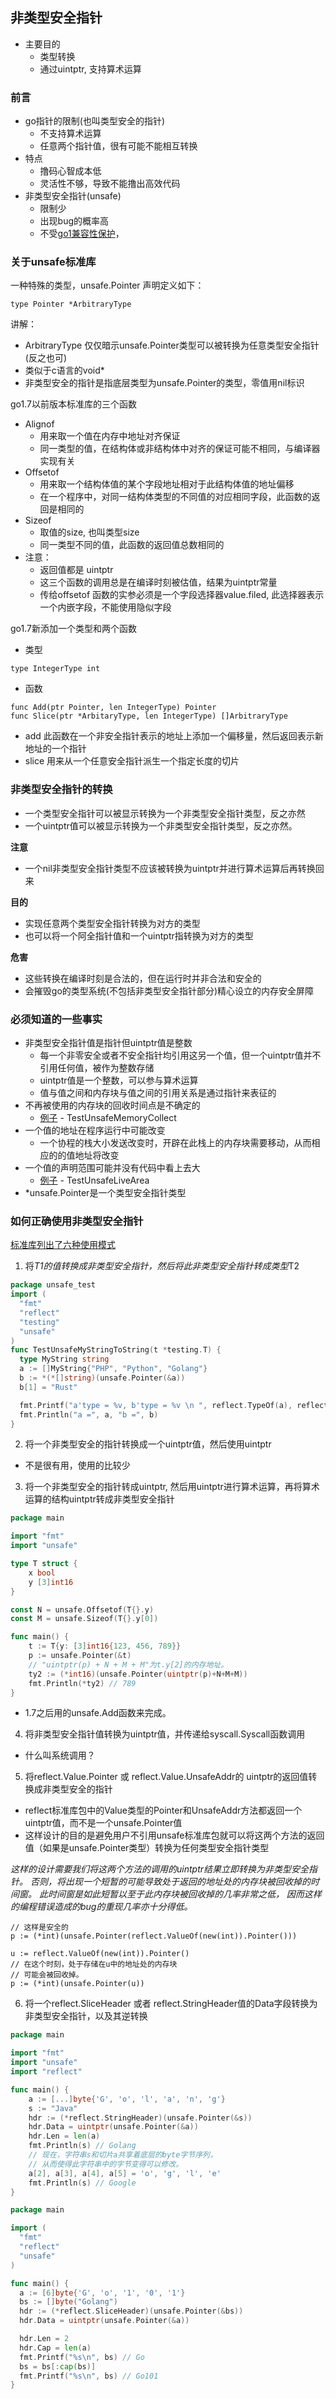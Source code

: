 ## 非类型安全指针
- 主要目的
  - 类型转换
  - 通过uintptr, 支持算术运算

### 前言
- go指针的限制(也叫类型安全的指针)
    - 不支持算术运算
    - 任意两个指针值，很有可能不能相互转换
- 特点
    - 撸码心智成本低
    - 灵活性不够，导致不能撸出高效代码
- 非类型安全指针(unsafe)
    - 限制少
    - 出现bug的概率高
    - 不受[go1兼容性保护](https://golang.google.cn/doc/go1compat)，

### 关于unsafe标准库
一种特殊的类型，unsafe.Pointer 声明定义如下：
```
type Pointer *ArbitraryType
```
讲解：
- ArbitraryType 仅仅暗示unsafe.Pointer类型可以被转换为任意类型安全指针(反之也可)
- 类似于c语言的void*
- 非类型安全的指针是指底层类型为unsafe.Pointer的类型，零值用nil标识

go1.7以前版本标准库的三个函数
- Alignof
    - 用来取一个值在内存中地址对齐保证
    - 同一类型的值，在结构体或非结构体中对齐的保证可能不相同，与编译器实现有关
- Offsetof
    - 用来取一个结构体值的某个字段地址相对于此结构体值的地址偏移
    - 在一个程序中，对同一结构体类型的不同值的对应相同字段，此函数的返回是相同的
- Sizeof
    - 取值的size, 也叫类型size
    - 同一类型不同的值，此函数的返回值总数相同的
- 注意：
    - 返回值都是 uintptr
    - 这三个函数的调用总是在编译时刻被估值，结果为uintptr常量
    - 传给offsetof 函数的实参必须是一个字段选择器value.filed, 此选择器表示一个内嵌字段，不能使用隐似字段
  
go1.7新添加一个类型和两个函数
- 类型
```
type IntegerType int    
```

- 函数
```
func Add(ptr Pointer, len IntegerType) Pointer
func Slice(ptr *ArbitaryType, len IntegerType) []ArbitraryType
```
  - add 此函数在一个非安全指针表示的地址上添加一个偏移量，然后返回表示新地址的一个指针
  - slice 用来从一个任意安全指针派生一个指定长度的切片

### 非类型安全指针的转换
- 一个类型安全指针可以被显示转换为一个非类型安全指针类型，反之亦然
- 一个uintptr值可以被显示转换为一个非类型安全指针类型，反之亦然。

**注意**
- 一个nil非类型安全指针类型不应该被转换为uintptr并进行算术运算后再转换回来

**目的**
- 实现任意两个类型安全指针转换为对方的类型
- 也可以将一个阿全指针值和一个uintptr指转换为对方的类型

**危害**
- 这些转换在编译时刻是合法的，但在运行时并非合法和安全的
- 会摧毁go的类型系统(不包括非类型安全指针部分)精心设立的内存安全屏障

### 必须知道的一些事实
- 非类型安全指针值是指针但uintptr值是整数
  - 每一个非零安全或者不安全指针均引用这另一个值，但一个uintptr值并不引用任何值，被作为整数存储
  - uintptr值是一个整数，可以参与算术运算
  - 值与值之间和内存块与值之间的引用关系是通过指针来表征的
- 不再被使用的内存块的回收时间点是不确定的
  - [例子](./test/upsafe_test.go) - TestUnsafeMemoryCollect
- 一个值的地址在程序运行中可能改变
  - 一个协程的栈大小发送改变时，开辟在此栈上的内存块需要移动，从而相应的的值地址将改变
- 一个值的声明范围可能并没有代码中看上去大
  - [例子](./test/upsafe_test.go) - TestUnsafeLiveArea
- *unsafe.Pointer是一个类型安全指针类型

### 如何正确使用非类型安全指针
[标准库列出了六种使用模式](https://golang.google.cn/pkg/unsafe/#Pointer)
1. 将*T1的值转换成非类型安全指针，然后将此非类型安全指针转成类型*T2

```go
package unsafe_test
import (
  "fmt"
  "reflect"
  "testing"
  "unsafe"
)
func TestUnsafeMyStringToString(t *testing.T) {
  type MyString string
  a := []MyString{"PHP", "Python", "Golang"}
  b := *(*[]string)(unsafe.Pointer(&a))
  b[1] = "Rust"

  fmt.Printf("a'type = %v, b'type = %v \n ", reflect.TypeOf(a), reflect.TypeOf(b))
  fmt.Println("a =", a, "b =", b)
}
```

2. 将一个非类型安全的指针转换成一个uintptr值，然后使用uintptr
- 不是很有用，使用的比较少

3. 将一个非类型安全的指针转成uintptr, 然后用uintptr进行算术运算，再将算术运算的结构uintptr转成非类型安全指针
```go
package main

import "fmt"
import "unsafe"

type T struct {
	x bool
	y [3]int16
}

const N = unsafe.Offsetof(T{}.y)
const M = unsafe.Sizeof(T{}.y[0])

func main() {
	t := T{y: [3]int16{123, 456, 789}}
	p := unsafe.Pointer(&t)
	// "uintptr(p) + N + M + M"为t.y[2]的内存地址。
	ty2 := (*int16)(unsafe.Pointer(uintptr(p)+N+M+M))
	fmt.Println(*ty2) // 789
}
```
- 1.7之后用的unsafe.Add函数来完成。

4. 将非类型安全指针值转换为uintptr值，并传递给syscall.Syscall函数调用
- 什么叫系统调用？

5. 将reflect.Value.Pointer 或 reflect.Value.UnsafeAddr的 uintptr的返回值转换成非类型安全的指针
- reflect标准库包中的Value类型的Pointer和UnsafeAddr方法都返回一个uintptr值，而不是一个unsafe.Pointer值
- 这样设计的目的是避免用户不引用unsafe标准库包就可以将这两个方法的返回值（如果是unsafe.Pointer类型）转换为任何类型安全指针类型

*这样的设计需要我们将这两个方法的调用的uintptr结果立即转换为非类型安全指针。
否则，将出现一个短暂的可能导致处于返回的地址处的内存块被回收掉的时间窗。
此时间窗是如此短暂以至于此内存块被回收掉的几率非常之低，
因而这样的编程错误造成的bug的重现几率亦十分得低。*
```
// 这样是安全的
p := (*int)(unsafe.Pointer(reflect.ValueOf(new(int)).Pointer()))

u := reflect.ValueOf(new(int)).Pointer()
// 在这个时刻，处于存储在u中的地址处的内存块
// 可能会被回收掉。
p := (*int)(unsafe.Pointer(u))
```  

6. 将一个reflect.SliceHeader 或者 reflect.StringHeader值的Data字段转换为非类型安全指针，以及其逆转换
```go
package main

import "fmt"
import "unsafe"
import "reflect"

func main() {
	a := [...]byte{'G', 'o', 'l', 'a', 'n', 'g'}
	s := "Java"
	hdr := (*reflect.StringHeader)(unsafe.Pointer(&s))
	hdr.Data = uintptr(unsafe.Pointer(&a))
	hdr.Len = len(a)
	fmt.Println(s) // Golang
	// 现在，字符串s和切片a共享着底层的byte字节序列，
	// 从而使得此字符串中的字节变得可以修改。
	a[2], a[3], a[4], a[5] = 'o', 'g', 'l', 'e'
	fmt.Println(s) // Google
}
```

```go
package main

import (
  "fmt"
  "reflect"
  "unsafe"
)

func main() {
  a := [6]byte{'G', 'o', '1', '0', '1'}
  bs := []byte("Golang")
  hdr := (*reflect.SliceHeader)(unsafe.Pointer(&bs))
  hdr.Data = uintptr(unsafe.Pointer(&a))

  hdr.Len = 2
  hdr.Cap = len(a)
  fmt.Printf("%s\n", bs) // Go
  bs = bs[:cap(bs)]
  fmt.Printf("%s\n", bs) // Go101
}
```



